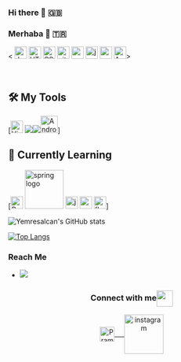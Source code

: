 ### Hi there 👋 🇬🇧 
### Merhaba 👋 🇹🇷 
<
    <img src="https://img.shields.io/badge/JavaScript-282C34?logo=javascript&logoColor=F7DF1E" alt="JavaScript logo" title="JavaScript" height="25" />
    <img src="https://img.shields.io/badge/HTML5-282C34?logo=html5&logoColor=E34F26" alt="HTML5 logo" title="HTML5" height="25" />
    <img src="https://img.shields.io/badge/CSS3-282C34?logo=css3&logoColor=1572B6" alt="CSS3 logo" title="CSS3" height="25" />
    <img src="https://img.shields.io/badge/git-282C34?logo=git&logoColor=F05032" alt="git logo" title="git" height="25" />
    <img src="https://img.shields.io/badge/C%23-239120?color=272D2D&logo=c-sharp&logoColor=purple" alt="c-sharp logo" title="c-sharp"  height="25"/>
    <img src="https://img.shields.io/badge/Java-ED8B00?color=272D2D&logo=java&logoColor=orange" alt="java logo" title="java"  height="25"/>
    <img src="https://img.shields.io/badge/C-00599C?color=272D2D&logo=c&logoColor=blue" alt="c logo" title="c"  height="25"/>
     <img src="https://img.shields.io/badge/Android-00599C?color=272D2D&logo=android&logoColor=blue" alt="Android" title="android"  height="25"/>>
    
<br>

## 🛠 My Tools
[<img src="https://img.shields.io/badge/VS%20Code-282C34?logo=visual-studio-code&logoColor=007ACC" alt="Visual Studio Code logo" title="Visual Studio Code" height="25" />
<img src="https://badges.aleen42.com/src/visual_studio_dfc.svg"/><img src="https://badges.aleen42.com/src/atom.svg"/><img src="https://2.bp.blogspot.com/-tzm1twY_ENM/XlCRuI0ZkRI/AAAAAAAAOso/BmNOUANXWxwc5vwslNw3WpjrDlgs9PuwQCLcBGAsYHQ/s1600/pasted%2Bimage%2B0.png" alt="Android Studio logo" title="Android Studio" height="35" />]
<br>

## 📖 Currently Learning
[<img src="https://img.shields.io/badge/React-282C34?logo=react&logoColor=61DAFB" alt="React logo" title="React.js / React Native" height="25" />
<img src="https://img.shields.io/badge/Spring-6DB33F?color=272D2D&logo=spring&logoColor=green" alt="spring logo" title="Spring" heiht="25" width="79" />
<img src="https://img.shields.io/badge/Java-ED8B00?color=272D2D&logo=java&logoColor=orange" alt="java logo" title="java"  height="25"/>
<img src="https://img.shields.io/badge/PostgreSQL-316192?color=272D2D&logo=postgresql&logoColor=darkblue" alt="postgresql logo" title="postgresql"  height="25"/>
<img src="https://img.shields.io/badge/Flutter-316192?color=272D2D&logo=flutter&dart=darkblue" alt="flutter Dart" title="flutter" height="25"/>]

![Yemresalcan's GitHub stats](https://camo.githubusercontent.com/ce05f7943328d44aa0d0284a85cef3ff665fd78a703c2006673b802ce45b9ead/68747470733a2f2f6769746875622d726561646d652d73746174732e76657263656c2e6170702f6170692f746f702d6c616e67732f3f757365726e616d653d6172796173686168326b26686964655f7469746c653d66616c7365266c61796f75743d636f6d70616374267468656d653d676f7468616d26636f756e745f707269766174653d74727565)

[![Top Langs](https://github-readme-stats.vercel.app/api/top-langs/?username=Yemresalcan&theme=radical)](https://github.com/Yemresalcan/github-readme-stats)
### Reach Me
- ![](https://komarev.com/ghpvc/?username=Yemresalcan)


<div align="center">
  <h3 align="center">Connect with me<img align="center" src="https://media.tenor.com/images/2c3b7c5af461b8cb60428203b3e19fff/tenor.gif" height="33px" /></h3> 
</div>
<p align="center">
  
 <a href="https://twitter.com/Yesjpeg" target=”_blank”>
  <img align="center" alt="Pramod's Twitter" width="30px" src="https://www.vectorlogo.zone/logos/twitter/twitter-official.svg" /> &nbsp; &nbsp;
 </a>
 <a href="https://www.instagram.com/yemresalcan/" target=”_blank”>
  <img align="center" alt="instagram" width="80px" src="https://i.pinimg.com/originals/5a/4e/9e/5a4e9e5b232b9ff0848852b19665cf59.jpg"/>
 </a> 
</p>


